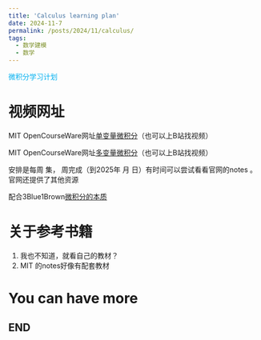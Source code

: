 ```yaml
---
title: 'Calculus learning plan'
date: 2024-11-7
permalink: /posts/2024/11/calculus/
tags:
  - 数学建模
  - 数学
---
```


<font color="#00b0f0">微积分学习计划</font>

视频网址
======

MIT OpenCourseWare网址[单变量微积分](https://ocw.mit.edu/courses/18-01sc-single-variable-calculus-fall-2010/pages/syllabus/)（也可以上B站找视频）

MIT OpenCourseWare网址[多变量微积分](https://ocw.mit.edu/courses/18-02sc-multivariable-calculus-fall-2010/)（也可以上B站找视频）

安排是每周 集， 周完成（到2025年 月 日）有时间可以尝试看看官网的notes
。官网还提供了其他资源

配合3Blue1Brown[微积分的本质](https://www.bilibili.com/video/BV1cx411m78R/)



关于参考书籍
======

1. 我也不知道，就看自己的教材？
1. MIT 的notes好像有配套教材

You can have more
======

END
------

